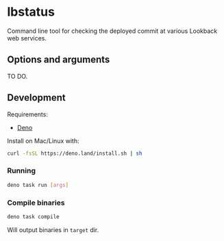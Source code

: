 # lbstatus

Command line tool for checking the deployed commit at various Lookback web services.

## Options and arguments

TO DO.

## Development

Requirements:

- [Deno](https://deno.land/#installation)

Install on Mac/Linux with:

```bash
curl -fsSL https://deno.land/install.sh | sh
```

### Running

```bash
deno task run [args]
```

### Compile binaries

```bash
deno task compile
```
Will output binaries in `target` dir.
